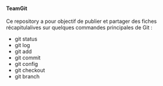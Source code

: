 #### TeamGit

Ce repository a pour objectif de publier et partager des fiches récapitulalives sur quelques commandes principales de Git :

* git status
* git log
* git add
* git commit
* git config
* git checkout
* git branch
